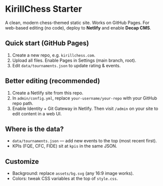 
# KirillChess Starter

A clean, modern chess-themed static site. Works on GitHub Pages. For web-based editing (no code), deploy to **Netlify** and enable **Decap CMS**.

## Quick start (GitHub Pages)
1. Create a new repo, e.g. `kirillchess.com`.
2. Upload all files. Enable Pages in Settings (main branch, root).
3. Edit `data/tournaments.json` to update rating & events.

## Better editing (recommended)
1. Create a Netlify site from this repo.
2. In `admin/config.yml`, replace `your-username/your-repo` with your GitHub repo path.
3. Enable Identity + Git Gateway in Netlify. Then visit `/admin` on your site to edit content in a web UI.

## Where is the data?
- `data/tournaments.json` — add new events to the top (most recent first).
- KPIs (FQE, CFC, FIDE) sit at `kpis` in the same JSON.

## Customize
- Background: replace `assets/bg.svg` (any 16:9 image works).
- Colors: tweak CSS variables at the top of `style.css`.

